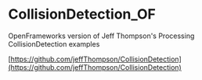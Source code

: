 # CollisionDetection_OF

OpenFrameworks version of Jeff Thompson's Processing CollisionDetection examples

[https://github.com/jeffThompson/CollisionDetection](https://github.com/jeffThompson/CollisionDetection)
